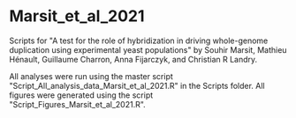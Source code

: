 # Marsit_et_al_2021
Scripts for "A test for the role of hybridization in driving whole-genome duplication using experimental yeast populations" by Souhir Marsit, Mathieu Hénault, Guillaume Charron, Anna Fijarczyk, and Christian R Landry.

All analyses were run using the master script "Script_All_analysis_data_Marsit_et_al_2021.R" in the Scripts folder. All figures were generated using the script "Script_Figures_Marsit_et_al_2021.R".
